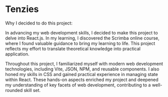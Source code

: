 # Tenzies

Why I decided to do this project:

In advancing my web development skills, I decided to make this project to delve into React.js. In my learning, I discovered the Scrimba online course, where I found valuable guidance to bring my learning to life. This project reflects my effort to translate theoretical knowledge into practical application.

Throughout this project, I familiarized myself with modern web development technologies, including Vite, JSON, NPM, and reusable components. I also honed my skills in CSS and gained practical experience in managing state within React. These hands-on aspects enriched my project and deepened my understanding of key facets of web development, contributing to a well-rounded skill set.
